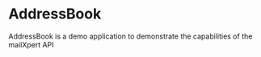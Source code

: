 # AddressBook
AddressBook is a demo application to demonstrate the capabilities of the mailXpert API
